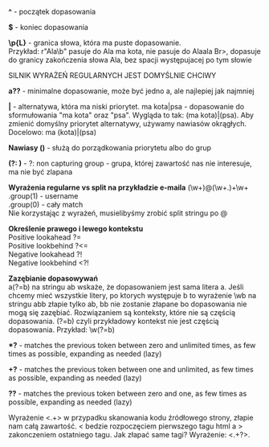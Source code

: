 **^** - początek dopasowania <br>

**$** - koniec dopasowania <br>

**\p{L}** - granica słowa, która ma puste dopasowanie. <br>
Przykład: r"Ala\b" pasuje do Ala ma kota, nie pasuje do Alaala Br>, dopasuje do granicy zakończenia słowa Ala, bez spacji występujacej po tym słowie <br>

SILNIK WYRAŻEŃ REGULARNYCH JEST DOMYŚLNIE CHCIWY <br>

**a??** - minimalne dopasowanie, może być jedno a, ale najlepiej jak najmniej <br>

**|** - alternatywa, która ma niski priorytet. ma kota|psa - dopasowanie do sformułowania "ma kota" oraz "psa". Wygląda to tak: (ma kota)|(psa). Aby zmienić domyślny priorytet alternatywy, używamy nawiasów okrągłych. Docelowo: ma (kota)|(psa) <br>

**Nawiasy ()** - służą do porządkowania priorytetu albo do grup <br>

**(?: )** - ?: non capturing group - grupa, której zawartość nas nie interesuje, ma nie być zlapana <br>

**Wyrażenia regularne vs split na przykładzie e-maila**
(\w+)@(\w+\.)+\w+ <br>
.group(1) - username <br>
.group(0) - cały match <br>
Nie korzystając z wyrażeń, musielibyśmy zrobić split stringu po @ <br>

**Określenie prawego i lewego kontekstu** <br>
Positive lookahead ?= <br>
Positive lookbehind ?<= <br>
Negative lookahead ?! <br>
Negative lookbehind <?! <br>

**Zazębianie dopasowywań** <br>
a(?=b) na stringu ab wskaże, że dopasowaniem jest sama litera a. Jeśli chcemy mieć wszystkie litery, po ktorych występuje b to wyrażenie \wb na stringu abb złapie tylko ab, bb nie zostanie złapane bo dopasowania nie mogą się zazębiać. Rozwiązaniem są konteksty, które nie są częścią dopasowania. (?=b) czyli przykładowy kontekst nie jest częścią dopasowania. Przykład: \w(?=b) 

**\*?** - matches the previous token between zero and unlimited times, as few times as possible, expanding as needed (lazy) <br>

**+?** - matches the previous token between one and unlimited, as few times as possible, expanding as needed (lazy) <br>

**??** - matches the previous token between zero and one, as few times as possible, expanding as needed (lazy) <br>

Wyrażenie <.+> w przypadku skanowania kodu źródłowego strony, złapie nam całą zawartość. < bedzie rozpoczęciem pierwszego tagu html a > zakonczeniem ostatniego tagu. Jak złapać same tagi? Wyrażenie: <.+?>.
